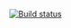 [![Build status](https://ci.appveyor.com/api/projects/status/8auh2o0tcu92214r?svg=true)](https://ci.appveyor.com/project/UsaevaElina/selenide)
